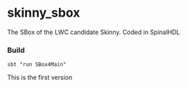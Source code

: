 # skinny_sbox
The SBox of the LWC candidate Skinny. Coded in SpinalHDL

### Build
```
sbt "run SBox4Main"
```
This is the first version
